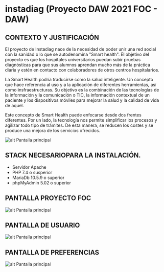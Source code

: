 # instadiag (Proyecto DAW 2021 FOC - DAW)

## CONTEXTO Y JUSTIFICACIÓN

El proyecto de Instadiag nace de la necesidad de poder unir una red social con la sanidad o lo que se autodenomina "Smart health". El objetivo del proyecto es que los hospitales universitarios puedan subir pruebas diagnósticas para que sus alumnos aprendan mucho más de la práctica diaria y estén en contacto con colaboradores de otros centros hospitalarios.

La Smart Health podría traducirse como la salud inteligente. Un concepto que hace referencia al uso y a la aplicación de diferentes herramientas, así como insfraestructuras. Su objetivo es la combinación de las tecnologías de la información y la comunicación o TIC, la información contextual de un paciente y los dispositivos móviles para mejorar la salud y la calidad de vida de aquel.

Este concepto de Smart Health puede enfocarse desde dos frentes diferentes. Por un lado, la tecnología nos permite simplificar los procesos y agilizar todo tipo de trámites. De esta manera, se reducen los costes y se produce una mejora de los servicios ofrecidos.

![alt Pantalla principal](http://beta.instadiag.es/github/pantalla.png)

## STACK NECESARIOPARA LA INSTALACIÓN.
* Servidor Apache
* PHP 7.4 o susperior
* MariaDb 10.5.9 o superior
* phpMyAdmin 5.02 o superior

## PANTALLA PROYECTO FOC

![alt Pantalla principal](http://beta.instadiag.es/github/Instadiag.png)

## PANTALLA DE USUARIO


![alt Pantalla principal](http://beta.instadiag.es/github/p1.png)

## PANTALLA DE PREFERENCIAS


![alt Pantalla principal](http://beta.instadiag.es/github/p2.png)
